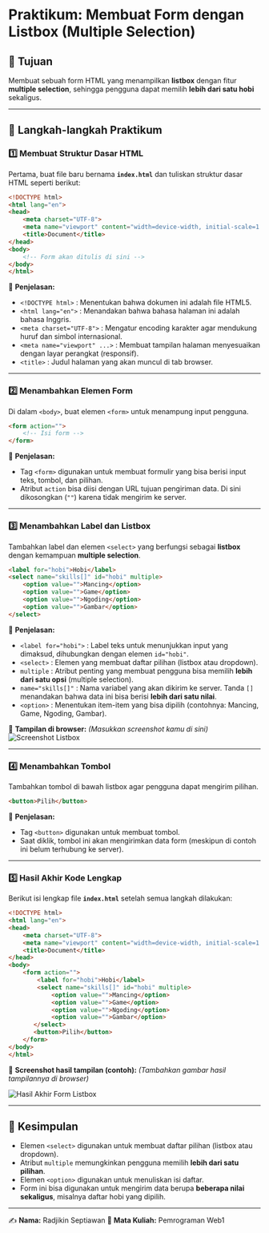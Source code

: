 # Praktikum: Membuat Form dengan Listbox (Multiple Selection)

## 📘 Tujuan
Membuat sebuah form HTML yang menampilkan **listbox** dengan fitur **multiple selection**, sehingga pengguna dapat memilih **lebih dari satu hobi** sekaligus.

---

## 🧩 Langkah-langkah Praktikum

### 1️⃣ Membuat Struktur Dasar HTML
Pertama, buat file baru bernama **`index.html`** dan tuliskan struktur dasar HTML seperti berikut:

```html
<!DOCTYPE html>
<html lang="en">
<head>
    <meta charset="UTF-8">
    <meta name="viewport" content="width=device-width, initial-scale=1.0">
    <title>Document</title>
</head>
<body>
    <!-- Form akan ditulis di sini -->
</body>
</html>
````

📖 **Penjelasan:**

* `<!DOCTYPE html>` : Menentukan bahwa dokumen ini adalah file HTML5.
* `<html lang="en">` : Menandakan bahwa bahasa halaman ini adalah bahasa Inggris.
* `<meta charset="UTF-8">` : Mengatur encoding karakter agar mendukung huruf dan simbol internasional.
* `<meta name="viewport" ...>` : Membuat tampilan halaman menyesuaikan dengan layar perangkat (responsif).
* `<title>` : Judul halaman yang akan muncul di tab browser.

---

### 2️⃣ Menambahkan Elemen Form

Di dalam `<body>`, buat elemen `<form>` untuk menampung input pengguna.

```html
<form action="">
    <!-- Isi form -->
</form>
```

📖 **Penjelasan:**

* Tag `<form>` digunakan untuk membuat formulir yang bisa berisi input teks, tombol, dan pilihan.
* Atribut `action` bisa diisi dengan URL tujuan pengiriman data. Di sini dikosongkan (`""`) karena tidak mengirim ke server.

---

### 3️⃣ Menambahkan Label dan Listbox

Tambahkan label dan elemen `<select>` yang berfungsi sebagai **listbox** dengan kemampuan **multiple selection**.

```html
<label for="hobi">Hobi</label>
<select name="skills[]" id="hobi" multiple>
    <option value="">Mancing</option>
    <option value="">Game</option>
    <option value="">Ngoding</option>
    <option value="">Gambar</option>
</select>
```

📖 **Penjelasan:**

* `<label for="hobi">` : Label teks untuk menunjukkan input yang dimaksud, dihubungkan dengan elemen `id="hobi"`.
* `<select>` : Elemen yang membuat daftar pilihan (listbox atau dropdown).
* `multiple` : Atribut penting yang membuat pengguna bisa memilih **lebih dari satu opsi** (multiple selection).
* `name="skills[]"` : Nama variabel yang akan dikirim ke server. Tanda `[]` menandakan bahwa data ini bisa berisi **lebih dari satu nilai**.
* `<option>` : Menentukan item-item yang bisa dipilih (contohnya: Mancing, Game, Ngoding, Gambar).

📸 **Tampilan di browser:**
*(Masukkan screenshot kamu di sini)*
![Screenshot Listbox](screenshot_form.png)

---

### 4️⃣ Menambahkan Tombol

Tambahkan tombol di bawah listbox agar pengguna dapat mengirim pilihan.

```html
<button>Pilih</button>
```

📖 **Penjelasan:**

* Tag `<button>` digunakan untuk membuat tombol.
* Saat diklik, tombol ini akan mengirimkan data form (meskipun di contoh ini belum terhubung ke server).

---

### 5️⃣ Hasil Akhir Kode Lengkap

Berikut isi lengkap file **`index.html`** setelah semua langkah dilakukan:

```html
<!DOCTYPE html>
<html lang="en">
<head>
    <meta charset="UTF-8">
    <meta name="viewport" content="width=device-width, initial-scale=1.0">
    <title>Document</title>
</head>
<body>
    <form action="">
        <label for="hobi">Hobi</label>
        <select name="skills[]" id="hobi" multiple>
            <option value="">Mancing</option>
            <option value="">Game</option>
            <option value="">Ngoding</option>
            <option value="">Gambar</option>
       </select>
       <button>Pilih</button>
    </form>
</body>
</html>
```

📸 **Screenshot hasil tampilan (contoh):**
*(Tambahkan gambar hasil tampilannya di browser)*

![Hasil Akhir Form Listbox](screenshot_result.png)

---

## 📑 Kesimpulan

* Elemen `<select>` digunakan untuk membuat daftar pilihan (listbox atau dropdown).
* Atribut `multiple` memungkinkan pengguna memilih **lebih dari satu pilihan**.
* Elemen `<option>` digunakan untuk menuliskan isi daftar.
* Form ini bisa digunakan untuk mengirim data berupa **beberapa nilai sekaligus**, misalnya daftar hobi yang dipilih.

---

✍️ **Nama:** Radjikin Septiawan
🧠 **Mata Kuliah:** Pemrograman Web1

```